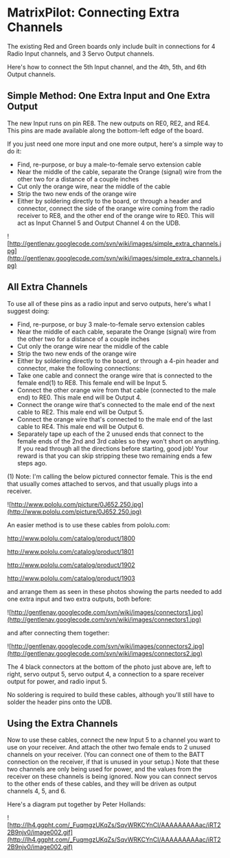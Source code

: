 # MatrixPilot: Connecting Extra Channels

The existing Red and Green boards only include built in connections for 4 Radio Input channels, and 3 Servo Output channels.

Here's how to connect the 5th Input channel, and the 4th, 5th, and 6th Output channels.


## Simple Method: One Extra Input and One Extra Output

The new Input runs on pin RE8.  The new outputs on RE0, RE2, and RE4.  This pins are made available along the bottom-left edge of the board.

If you just need one more input and one more output, here's a simple way to do it:

  * Find, re-purpose, or buy a male-to-female servo extension cable
  * Near the middle of the cable, separate the Orange (signal) wire from the other two for a distance of a couple inches
  * Cut only the orange wire, near the middle of the cable
  * Strip the two new ends of the orange wire
  * Either by soldering directly to the board, or through a header and connector, connect the side of the orange wire coming from the radio receiver to RE8, and the other end of the orange wire to RE0.  This will act as Input Channel 5 and Output Channel 4 on the UDB.

![http://gentlenav.googlecode.com/svn/wiki/images/simple_extra_channels.jpg](http://gentlenav.googlecode.com/svn/wiki/images/simple_extra_channels.jpg)


## All Extra Channels

To use all of these pins as a radio input and servo outputs, here's what I suggest doing:

  * Find, re-purpose, or buy 3 male-to-female servo extension cables
  * Near the middle of each cable, separate the Orange (signal) wire from the other two for a distance of a couple inches
  * Cut only the orange wire near the middle of the cable
  * Strip the two new ends of the orange wire
  * Either by soldering directly to the board, or through a 4-pin header and connector, make the following connections:
  * Take one cable and connect the orange wire that is connected to the female end(1) to RE8.  This female end will be Input 5.
  * Connect the other orange wire from that cable (connected to the male end) to RE0.  This male end will be Output 4.
  * Connect the orange wire that's connected to the male end of the next cable to RE2.  This male end will be Output 5.
  * Connect the orange wire that's connected to the male end of the last cable to RE4.  This male end will be Output 6.
  * Separately tape up each of the 2 unused ends that connect to the female ends of the 2nd and 3rd cables so they won't short on anything.  If you read through all the directions before starting, good job!  Your reward is that you can skip stripping these two remaining ends a few steps ago.

(1) Note: I'm calling the below pictured connector female.  This is the end that usually comes attached to servos, and that usually plugs into a receiver.

![http://www.pololu.com/picture/0J652.250.jpg](http://www.pololu.com/picture/0J652.250.jpg)


An easier method is to use these cables from pololu.com:

http://www.pololu.com/catalog/product/1800

http://www.pololu.com/catalog/product/1801

http://www.pololu.com/catalog/product/1902

http://www.pololu.com/catalog/product/1903

and arrange them as seen in these photos showing the parts needed to add one extra input and two extra outputs, both before:

![http://gentlenav.googlecode.com/svn/wiki/images/connectors1.jpg](http://gentlenav.googlecode.com/svn/wiki/images/connectors1.jpg)

and after connecting them together:

![http://gentlenav.googlecode.com/svn/wiki/images/connectors2.jpg](http://gentlenav.googlecode.com/svn/wiki/images/connectors2.jpg)

The 4 black connectors at the bottom of the photo just above are, left to right, servo output 5, servo output 4, a connection to a spare receiver output for power, and radio input 5.

No soldering is required to build these cables, although you'll still have to solder the header pins onto the UDB.


## Using the Extra Channels

Now to use these cables, connect the new Input 5 to a channel you want to use on your receiver.  And attach the other two female ends to 2 unused channels on your receiver.  (You can connect one of them to the BATT connection on the receiver, if that is unused in your setup.)  Note that these two channels are only being used for power, and the values from the receiver on these channels is being ignored.  Now you can connect servos to the other ends of these cables, and they will be driven as output channels 4, 5, and 6.

Here's a diagram put together by Peter Hollands:

![http://lh4.ggpht.com/_FuqmgzUKqZs/SqvWRKCYnCI/AAAAAAAAAac/iRT22B9njv0/image002.gif](http://lh4.ggpht.com/_FuqmgzUKqZs/SqvWRKCYnCI/AAAAAAAAAac/iRT22B9njv0/image002.gif)